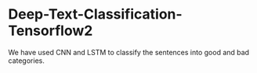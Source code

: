 # Deep-Text-Classification-Tensorflow2
We have used CNN and LSTM to classify the sentences into good and bad categories.
